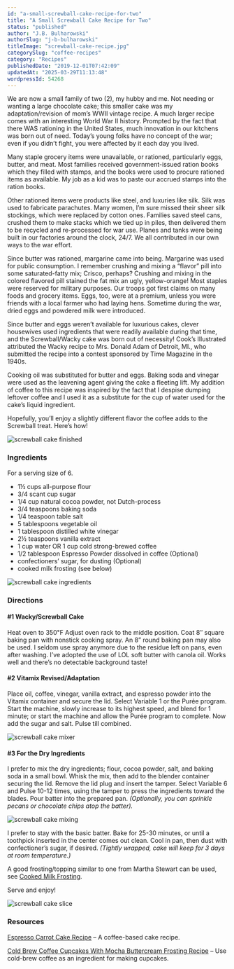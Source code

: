 ```yaml
---
id: "a-small-screwball-cake-recipe-for-two"
title: "A Small Screwball Cake Recipe for Two"
status: "published"
author: "J.B. Bulharowski"
authorSlug: "j-b-bulharowski"
titleImage: "screwball-cake-recipe.jpg"
categorySlug: "coffee-recipes"
category: "Recipes"
publishedDate: "2019-12-01T07:42:09"
updatedAt: "2025-03-29T11:13:48"
wordpressId: 54268
---
```


We are now a small family of two (2), my hubby and me. Not needing or wanting a large chocolate cake; this smaller cake was my adaptation/revision of mom’s WWII vintage recipe. A much larger recipe comes with an interesting World War II history. Prompted by the fact that there WAS rationing in the United States, much innovation in our kitchens was born out of need. Today’s young folks have no concept of the war; even if you didn’t fight, you were affected by it each day you lived.

Many staple grocery items were unavailable, or rationed, particularly eggs, butter, and meat. Most families received government-issued ration books which they filled with stamps, and the books were used to procure rationed items as available. My job as a kid was to paste our accrued stamps into the ration books.

Other rationed items were products like steel, and luxuries like silk. Silk was used to fabricate parachutes. Many women, I’m sure missed their sheer silk stockings, which were replaced by cotton ones. Families saved steel cans, crushed them to make stacks which we tied up in piles, then delivered them to be recycled and re-processed for war use. Planes and tanks were being built in our factories around the clock, 24/7. We all contributed in our own ways to the war effort.

Since butter was rationed, margarine came into being. Margarine was used for public consumption. I remember crushing and mixing a “flavor” pill into some saturated-fatty mix; Crisco, perhaps? Crushing and mixing in the colored flavored pill stained the fat mix an ugly, yellow-orange! Most staples were reserved for military purposes. Our troops got first claims on many foods and grocery items. Eggs, too, were at a premium, unless you were friends with a local farmer who had laying hens. Sometime during the war, dried eggs and powdered milk were introduced.

Since butter and eggs weren’t available for luxurious cakes, clever housewives used ingredients that were readily available during that time, and the Screwball/Wacky cake was born out of necessity! Cook’s Illustrated attributed the Wacky recipe to Mrs. Donald Adam of Detroit, MI., who submitted the recipe into a contest sponsored by Time Magazine in the 1940s.

Cooking oil was substituted for butter and eggs. Baking soda and vinegar were used as the leavening agent giving the cake a fleeting lift. My addition of coffee to this recipe was inspired by the fact that I despise dumping leftover coffee and I used it as a substitute for the cup of water used for the cake’s liquid ingredient.

Hopefully, you’ll enjoy a slightly different flavor the coffee adds to the Screwball treat. Here’s how!

![screwball cake finished](screwball-cake-finished.jpg)

### Ingredients

For a serving size of 6.

-   1½ cups all-purpose flour
-   3/4 scant cup sugar
-   1/4 cup natural cocoa powder, not Dutch-process
-   3/4 teaspoons baking soda
-   1/4 teaspoon table salt
-   5 tablespoons vegetable oil
-   1 tablespoon distilled white vinegar
-   2½ teaspoons vanilla extract
-   1 cup water OR 1 cup cold strong-brewed coffee
-   1/2 tablespoon Espresso Powder dissolved in coffee (Optional)
-   confectioners’ sugar, for dusting (Optional)
-   cooked milk frosting (see below)

![screwball cake ingredients](screwball-cake-ingredients.jpg)

### Directions

#### #1 Wacky/Screwball Cake

Heat oven to 350℉ Adjust oven rack to the middle position. Coat 8″ square baking pan with nonstick cooking spray. An 8” round baking pan may also be used. I seldom use spray anymore due to the residue left on pans, even after washing. I’ve adopted the use of LOL soft butter with canola oil. Works well and there’s no detectable background taste!

#### #2 Vitamix Revised/Adaptation

Place oil, coffee, vinegar, vanilla extract, and espresso powder into the Vitamix container and secure the lid. Select Variable 1 or the Purée program. Start the machine, slowly increase to its highest speed, and blend for 1 minute; or start the machine and allow the Purée program to complete. Now add the sugar and salt. Pulse till combined.

![screwball cake mixer](screwball-cake-mixer.jpg)

#### #3 For the Dry Ingredients

I prefer to mix the dry ingredients; flour, cocoa powder, salt, and baking soda in a small bowl. Whisk the mix, then add to the blender container securing the lid. Remove the lid plug and insert the tamper. Select Variable 6 and Pulse 10-12 times, using the tamper to press the ingredients toward the blades. Pour batter into the prepared pan. *(Optionally, you can sprinkle pecans or chocolate chips atop the batter).*

![screwball cake mixing](screwball-cake-mixing.jpg)

I prefer to stay with the basic batter. Bake for 25-30 minutes, or until a toothpick inserted in the center comes out clean. Cool in pan, then dust with confectioner’s sugar, if desired. *(Tightly wrapped, cake will keep for 3 days at room temperature.)*

A good frosting/topping similar to one from Martha Stewart can be used, see [Cooked Milk Frosting](https://www.marthastewart.com/1514932/cooked-milk-frosting).

Serve and enjoy!

![screwball cake slice](screwball-cake-served.jpg)

### Resources

[Espresso Carrot Cake Recipe](http://ineedcoffee.com/espresso-carrot-cake-recipe/) – A coffee-based cake recipe.

[Cold Brew Coffee Cupcakes With Mocha Buttercream Frosting Recipe](http://ineedcoffee.com/cold-brew-coffee-cupcakes-with-mocha-buttercream-frosting-recipe/) – Use cold-brew coffee as an ingredient for making cupcakes.